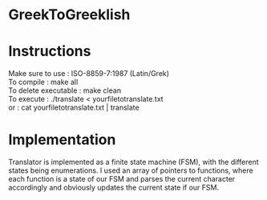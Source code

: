 # GreekToGreeklish

# Instructions
Make sure to use : ISO-8859-7:1987 (Latin/Grek)<br />
To compile : make all<br />
To delete executable : make clean<br />
To execute : ./translate < yourfiletotranslate.txt<br />
        or : cat yourfiletotranslate.txt | translate

# Implementation

Translator is implemented as a finite state machine (FSM), with the different states being enumerations.
I used an array of pointers to functions, where each function is a state of our FSM and parses the current
character accordingly and obviously updates the current state if our FSM.